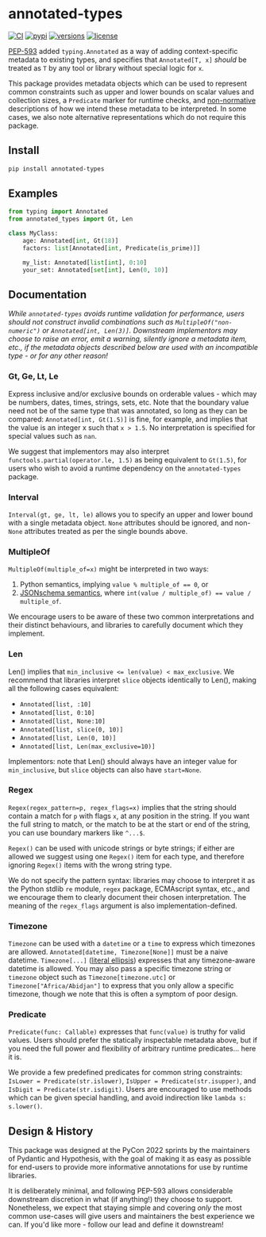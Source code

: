 # annotated-types

[![CI](https://github.com/annotated-types/annotated-types/workflows/CI/badge.svg?event=push)](https://github.com/annotated-types/annotated-types/actions?query=event%3Apush+branch%3Amain+workflow%3ACI)
[![pypi](https://img.shields.io/pypi/v/annotated-types.svg)](https://pypi.python.org/pypi/annotated-types)
[![versions](https://img.shields.io/pypi/pyversions/annotated-types.svg)](https://github.com/annotated-types/annotated-types)
[![license](https://img.shields.io/github/license/annotated-types/annotated-types.svg)](https://github.com/annotated-types/annotated-types/blob/main/LICENSE)

[PEP-593](https://peps.python.org/pep-0593/) added `typing.Annotated` as a way of
adding context-specific metadata to existing types, and specifies that
`Annotated[T, x]` _should_ be treated as `T` by any tool or library without special
logic for `x`.

This package provides metadata objects which can be used to represent common
constraints such as upper and lower bounds on scalar values and collection sizes,
a `Predicate` marker for runtime checks, and [non-normative](https://developer.mozilla.org/en-US/docs/Glossary/non-normative)
descriptions of how we intend these metadata to be interpreted. In some cases,
we also note alternative representations which do not require this package.

## Install

```bash
pip install annotated-types
```

## Examples

```python
from typing import Annotated
from annotated_types import Gt, Len

class MyClass:
    age: Annotated[int, Gt(18)]
    factors: list[Annotated[int, Predicate(is_prime)]]

    my_list: Annotated[list[int], 0:10]
    your_set: Annotated[set[int], Len(0, 10)]
```

## Documentation

_While `annotated-types` avoids runtime validation for performance\, users should not
construct invalid combinations such as `MultipleOf("non-numeric")` or `Annotated[int, Len(3)]`.
Downstream implementors may choose to raise an error, emit a warning, silently ignore
a metadata item, etc., if the metadata objects described below are used with an
incompatible type - or for any other reason!_

### Gt, Ge, Lt, Le

Express inclusive and/or exclusive bounds on orderable values - which may be numbers,
dates, times, strings, sets, etc. Note that the boundary value need not be of the
same type that was annotated, so long as they can be compared: `Annotated[int, Gt(1.5)]`
is fine, for example, and implies that the value is an integer x such that `x > 1.5`.
No interpretation is specified for special values such as `nan`.

We suggest that implementors may also interpret `functools.partial(operator.le, 1.5)`
as being equivalent to `Gt(1.5)`, for users who wish to avoid a runtime dependency on
the `annotated-types` package.

### Interval

`Interval(gt, ge, lt, le)` allows you to specify an upper and lower bound with a single
metadata object. `None` attributes should be ignored, and non-`None` attributes
treated as per the single bounds above.

### MultipleOf

`MultipleOf(multiple_of=x)` might be interpreted in two ways:

1. Python semantics, implying `value % multiple_of == 0`, or
2. [JSONschema semantics](https://json-schema.org/draft/2020-12/json-schema-validation.html#rfc.section.6.2.1),
   where `int(value / multiple_of) == value / multiple_of`.

We encourage users to be aware of these two common interpretations and their
distinct behaviours, and libraries to carefully document which they implement.

### Len

Len() implies that `min_inclusive <= len(value) < max_exclusive`.
We recommend that libraries interpret `slice` objects identically
to Len(), making all the following cases equivalent:

- `Annotated[list, :10]`
- `Annotated[list, 0:10]`
- `Annotated[list, None:10]`
- `Annotated[list, slice(0, 10)]`
- `Annotated[list, Len(0, 10)]`
- `Annotated[list, Len(max_exclusive=10)]`

Implementors: note that Len() should always have an integer value for
`min_inclusive`, but `slice` objects can also have `start=None`.

### Regex

`Regex(regex_pattern=p, regex_flags=x)` implies that the string should contain a
match for `p` with flags `x`, at any position in the string. If you want the
full string to match, or the match to be at the start or end of the string,
you can use boundary markers like `^...$`.

`Regex()` can be used with unicode strings or byte strings; if either are allowed
we suggest using one `Regex()` item for each type, and therefore ignoring `Regex()`
items with the wrong string type.

We do not specify the pattern syntax: libraries may choose to interpret it as
the Python stdlib `re` module, `regex` package, ECMAscript syntax, etc.,
and we encourage them to clearly document their chosen interpretation.
The meaning of the `regex_flags` argument is also implementation-defined.

### Timezone

`Timezone` can be used with a `datetime` or a `time` to express which timezones
are allowed. `Annotated[datetime, Timezone[None]]` must be a naive datetime.
`Timezone[...]` ([literal ellipsis](https://docs.python.org/3/library/constants.html#Ellipsis))
expresses that any timezone-aware datetime is allowed. You may also pass a specific
timezone string or `timezone` object such as `Timezone[timezone.utc]` or
`Timezone["Africa/Abidjan"]` to express that you only allow a specific timezone,
though we note that this is often a symptom of poor design.

### Predicate

`Predicate(func: Callable)` expresses that `func(value)` is truthy for valid values.
Users should prefer the statically inspectable metadata above, but if you need
the full power and flexibility of arbitrary runtime predicates... here it is.

We provide a few predefined predicates for common string constraints:
`IsLower = Predicate(str.islower)`, `IsUpper = Predicate(str.isupper)`, and
`IsDigit = Predicate(str.isdigit)`. Users are encouraged to use methods which
can be given special handling, and avoid indirection like `lambda s: s.lower()`.

## Design & History

This package was designed at the PyCon 2022 sprints by the maintainers of Pydantic
and Hypothesis, with the goal of making it as easy as possible for end-users to
provide more informative annotations for use by runtime libraries.

It is deliberately minimal, and following PEP-593 allows considerable downstream
discretion in what (if anything!) they choose to support. Nonetheless, we expect
that staying simple and covering _only_ the most common use-cases will give users
and maintainers the best experience we can. If you'd like more - follow our lead
and define it downstream!
